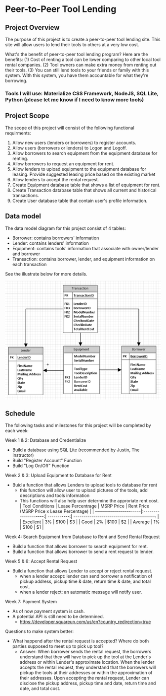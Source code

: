 # Peer-to-Peer Tool Lending

## Project Overview

The purpose of this project is to create a peer-to-peer tool lending site. This site will allow users to lend their tools to others at a very low cost.

What's the benefit of peer-to-peer tool lending program? Here are the benefits: 
    (1) Cost of renting a tool can be lower comparing to other local tool rental companies.
    (2) Tool owners can make extra money from renting out their tools. 
    (3) You can still lend tools to your friends or family with this system. With this system, you have them accountable for what they're borrowing. 

### Tools I will use: Materialize CSS Framework, NodeJS, SQL Lite, Python (please let me know if I need to know more tools)

## Project Scope

The scope of this project will consist of the following functional requirments: 

1. Allow new users (lenders or borrowers) to register accounts. 
2. Allow users (borrowers or lenders) to Logon and Logoff. 
3. Allow borrowers to search equipment from the equipment database for renting. 
4. Allow borrowers to request an equipment for rent. 
5. Allow lenders to upload equipment to the equipment database for leasing. Provide suggested leasing price based on the existing market
6. Allow lenders to accept the rental request. 
7. Create Equipment database table that shows a list of equipment for rent.
8. Create Transaction database table that shows all current and historical transactions.
9. Create User database table that contain user's profile information.

## Data model

The data model diagram for this project consist of 4 tables: 

- Borrower: contains  borrowers' information
- Lender: contains lenders' information
- Equipment: contains tools' information that associate with owner/lender and borrower
- Transaction: contains borrower, lender, and equipment information on each transaction

See the illustrate below for more details. 

![sample](screenshot_for_ERD.png)

## Schedule

The following tasks and milestones for this project will be completed by each week: 

Week 1 & 2: Database and Credentialize
- Build a database using SQL Lite (recommended by Justin, The Instructor)
- Build "Register Account" Function
- Build "Log On/Off" Function

Week 2 & 3: Upload Equipment to Database for Rent
- Buid a function that allows Lenders to upload tools to database for rent
    - this function will allow user to upload pictures of the tools, add descriptions and tools information 
    - This functions will also help user determine the approriate rent cost.
        | Tool Conditions        | Lease Percentrage    | MSRP Price  | Rent Price (MSRP Price x Lease Percentage) |
        | -----------------------|:--------------------:| -----------:| -----------------------------------------: |
        | Excellent              | 3%                   | $100        | $3                                         |
        | Good                   | 2%                   | $100        | $2                                         |
        | Average                | 1%                   | $100        | $1                                         |

Week 4: Search Equipment from Database to Rent and Send Rental Request
- Build a function that allows borrower to search equipment for rent. 
- Build a function that allows borrower to send a rent request to lender.

Week 5 & 6: Accept Rental Request
- Build a function that allows Lender to accept or reject rental request. 
    - when a lender accept: lender can send borrower a notification of pickup address, pickup time & date, return time & date, and total cost. 
    - when a lender reject: an automatic message will notify user.

Week 7: Payment System
- As of now payment system is cash.
- A potential API is still need to be determined.
    - https://developer.squareup.com/us/en?country_redirection=true 



Questions to make system better:
- What happend after the rental request is accepted? Where do both parties supposed to meet up to pick up tool? 
    - Answer: When borrower sends the rental request, the borrowers understand that they will have to pick up the tool at the Lender's address or within Lender's approximate location. When the lender accepts the rental request, they understand that the borrowers will pickup the tools at their addresses or within the approximation of their addresses. Upon accepting the rental request, Lender can disclose the pickup address, pickup time and date, return time and date, and total cost. 
    











